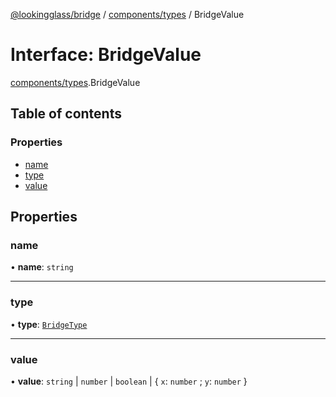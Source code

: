 [@lookingglass/bridge](../README.md) / [components/types](../modules/components_types.md) / BridgeValue

# Interface: BridgeValue

[components/types](../modules/components_types.md).BridgeValue

## Table of contents

### Properties

- [name](components_types.BridgeValue.md#name)
- [type](components_types.BridgeValue.md#type)
- [value](components_types.BridgeValue.md#value)

## Properties

### name

• **name**: `string`

___

### type

• **type**: [`BridgeType`](../modules/components_types.md#bridgetype)

___

### value

• **value**: `string` \| `number` \| `boolean` \| { `x`: `number` ; `y`: `number`  }
